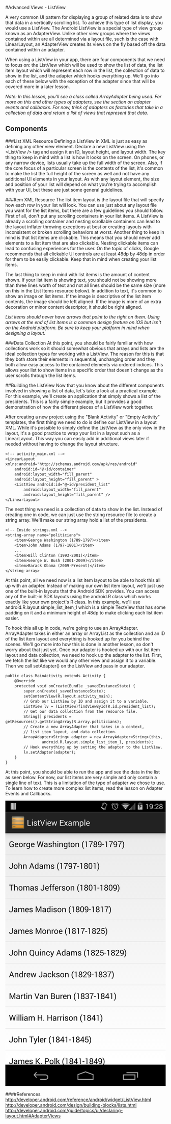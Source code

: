 #Advanced Views - ListView

A very common UI pattern for displaying a group of related data is to show that data in a vertically scrolling list. To achieve this type of list display, you would use a ListView. The Android ListView is a special type of view group known as an AdapterView. Unlike other view groups where the views contained within are all determined via a layout file, such is the case with LinearLayout, an AdapterView creates its views on the fly based off the data contained within an adapter.

When using a ListView in your app, there are four components that we need to focus on: the ListView which will be used to show the list of data, the list item layout which will represent each row in the list, the collection of data to show in the list, and the adapter which hooks everything up. We'll go into each of these below with the exception of the adapter since that will be covered more in a later lesson.

*Note: In this lesson, you'll see a class called ArrayAdapter being used. For more on this and other types of adapters, see the section on adapter events and callbacks. For now, think of adapters as factories that take in a collection of data and return a list of views that represent that data.*

## Components

###List XML Resource
Defining a ListView in XML is just as easy as defining any other view element. Declare a new ListView using the &lt;ListView /&gt; tag and assign it an ID, layout height, and layout width. The key thing to keep in mind with a list is how it looks on the screen. On phones, or any narrow device, lists usually take up the full width of the screen. Also, if the core focus of a particular screen is the contents of the list, it's common to make the list the full height of the screen as well and not have any additional UI elements in your layout. As with any layout element, the size and position of your list will depend on what you're trying to accomplish with your UI, but these are just some general guidelines.

###Item XML Resource
The list item layout is the layout file that will specify how each row in your list will look. You can use just about any layout file you want for the list items, but there are a few guidelines you should follow. First of all, don't put any scrolling containers in your list items. A ListView is already a scrolling container and nesting scrollable containers can lead to the layout inflater throwing exceptions at best or creating layouts with inconsistent or broken scrolling behaviors at worst. Another thing to keep in mind is that list items are clickable. This means that you should never add elements to a list item that are also clickable. Nesting clickable items can lead to confusing experiences for the user. On the topic of clicks, Google recommends that all clickable UI controls are at least 48dp by 48dp in order for them to be easily clickable. Keep that in mind when creating your list items.

The last thing to keep in mind with list items is the amount of content shown. If your list item is showing text, you should not be showing more than three lines worth of text and not all lines should be the same size (more on this in the List Items resource below). In addition to text, it's common to show an image on list items. If the image is descriptive of the list item contents, the image should be left aligned. If the image is more of an extra decoration or minor content descriptor, it should be right aligned. 

*List items should never have arrows that point to the right on them. Using arrows at the end of list items is a common design feature on iOS but isn't on the Android platform. Be sure to keep your platform in mind when designing a layout.*

###Data Collection
At this point, you should be fairly familiar with how collections work so it should somewhat obvious that arrays and lists are the ideal collection types for working with a ListView. The reason for this is that they both store their elements in sequential, unchanging order and they both allow easy access to the contained elements via ordered indices. This allows your list to show items in a specific order that doesn't change as the user scrolls through the list items.

##Building the ListView
Now that you know about the different components involved in showing a list of data, let's take a look at a practical example. For this example, we'll create an application that simply shows a list of the presidents. This is a fairly simple example, but it provides a good demonstration of how the different pieces of a ListView work together.

After creating a new project using the "Blank Activity" or "Empty Activity" templates, the first thing we need to do is define our ListView in a layout XML. While it's possible to simply define the ListView as the only view in the layout, it's a good practice to wrap your list in a layout such as a LinearLayout. This way you can easily add in additional views later if needed without having to change the layout structure.

```
<!-- activity_main.xml -->
<LinearLayout xmlns:android="http://schemas.android.com/apk/res/android"
    android:id="@+id/container"
    android:layout_width="fill_parent"
    android:layout_height="fill_parent" >
    <ListView android:id="@+id/president_list"
        android:layout_width="fill_parent"
        android:layout_height="fill_parent" />
</LinearLayout>
```

The next thing we need is a collection of data to show in the list. Instead of creating one in code, we can just use the string resource file to create a string array. We'll make our string array hold a list of the presidents.

```
<!-- Inside strings.xml -->
<string-array name="politicians">
	<item>George Washington (1789-1797)</item>
	<item>John Adams (1797-1801)</item>
	...
	<item>Bill Clinton (1993-2001)</item>
	<item>George W. Bush (2001-2009)</item>
	<item>Barack Obama (2009-Present)</item>
</string-array>
```

At this point, all we need now is a list item layout to be able to hook this all up with an adapter. Instead of making our own list item layout, we'll just use one of the built-in layouts that the Android SDK provides. You can access any of the built-in SDK layouts using the android.R class which works exactly like your own project's R class. In this example, we'll use android.R.layout.simple_list_item_1 which is a simple TextView that has some padding on it and a minimum height of 48dp to make clicking each list item easier.

To hook this all up in code, we're going to use an ArrayAdapter. ArrayAdapter takes in either an array or ArrayList as the collection and an ID of the list item layout and everything is hooked up for you behind the scenes. We'll go more into how this is done in another lesson, so don't worry about that just yet. Once our adapter is hooked up with our list item layout and data collection, we need to hook up the adapter to the list. First, we fetch the list like we would any other view and assign it to a variable. Then we call setAdapter() on the ListView and pass in our adapter.

```
public class MainActivity extends Activity {
	@Override
	protected void onCreate(Bundle _savedInstanceState) {
		super.onCreate(_savedInstanceState);
		setContentView(R.layout.activity_main);
		// Grab our ListView by ID and assign it to a variable.
		ListView lv = (ListView)findViewById(R.id.president_list);
		// Get our data collection from the resource file.
		String[] presidents = getResources().getStringArray(R.array.politicians);
		// Create a new ArrayAdapter that takes in a context,
		// list item layout, and data collection.
		ArrayAdapter<String> adapter = new ArrayAdapter<String>(this, 
				android.R.layout.simple_list_item_1, presidents);
		// Hook everything up by setting the adapter to the ListView.
		lv.setAdapter(adapter);
	}
}
```

At this point, you should be able to run the app and see the data in the list as seen below. For now, our list items are very simple and only contain a single line of text. This is a limitation of the type of adapter we chose to use. To learn how to create more complex list items, read the lesson on Adapter Events and Callbacks.

![](lv_example.png)

####References
http://developer.android.com/reference/android/widget/ListView.html
http://developer.android.com/design/building-blocks/lists.html
http://developer.android.com/guide/topics/ui/declaring-layout.html#AdapterViews